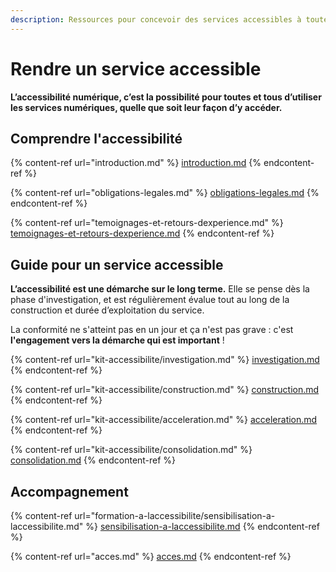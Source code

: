 ```yaml
---
description: Ressources pour concevoir des services accessibles à toutes et tous.
---
```


# Rendre un service accessible

**L’accessibilité numérique, c’est la possibilité pour toutes et tous d’utiliser les services numériques, quelle que soit leur façon d’y accéder.**

## Comprendre l'accessibilité

{% content-ref url="introduction.md" %}
[introduction.md](introduction.md)
{% endcontent-ref %}

{% content-ref url="obligations-legales.md" %}
[obligations-legales.md](obligations-legales.md)
{% endcontent-ref %}

{% content-ref url="temoignages-et-retours-dexperience.md" %}
[temoignages-et-retours-dexperience.md](temoignages-et-retours-dexperience.md)
{% endcontent-ref %}

## Guide pour un service accessible <a href="#guide-pour-un-service-accessible" id="guide-pour-un-service-accessible"></a>

**L’accessibilité est une démarche sur le long terme.** Elle se pense dès la phase d'investigation, et est régulièrement évalue tout au long de la construction et durée d’exploitation du service.

La conformité ne s'atteint pas en un jour et ça n'est pas grave : c'est **l'engagement vers la démarche qui est important** !

{% content-ref url="kit-accessibilite/investigation.md" %}
[investigation.md](kit-accessibilite/investigation.md)
{% endcontent-ref %}

{% content-ref url="kit-accessibilite/construction.md" %}
[construction.md](kit-accessibilite/construction.md)
{% endcontent-ref %}

{% content-ref url="kit-accessibilite/acceleration.md" %}
[acceleration.md](kit-accessibilite/acceleration.md)
{% endcontent-ref %}

{% content-ref url="kit-accessibilite/consolidation.md" %}
[consolidation.md](kit-accessibilite/consolidation.md)
{% endcontent-ref %}

## Accompagnement

{% content-ref url="formation-a-laccessibilite/sensibilisation-a-laccessibilite.md" %}
[sensibilisation-a-laccessibilite.md](formation-a-laccessibilite/sensibilisation-a-laccessibilite.md)
{% endcontent-ref %}

{% content-ref url="acces.md" %}
[acces.md](acces.md)
{% endcontent-ref %}
